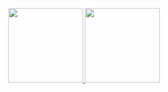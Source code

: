 <a href="https://github.com/anuraghazra/github-readme-stats">
  <img height="150px" src="https://github-readme-stats-komura-c.vercel.app/api?username=komura-c&show_icons=true&count_private=true&cache_seconds=86400" />
</a>
<a href="https://github.com/anuraghazra/github-readme-stats">
  <img height="150px" src="https://github-readme-stats-komura-c.vercel.app/api/top-langs/?username=komura-c&layout=compact&cache_seconds=86400" />
</a>
